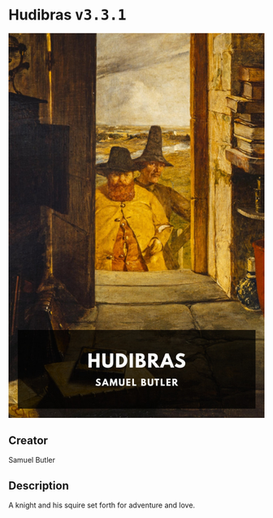 
# Hudibras <kbd>v3.3.1</kbd>

<center>
  <img src="./cover-1024.jpg"/>
</center>

## Creator
Samuel Butler

## Description
A knight and his squire set forth for adventure and love.
